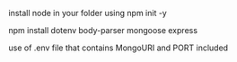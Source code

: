 install node in your folder using npm init -y

npm install dotenv body-parser mongoose express

use of .env file that contains MongoURI and PORT included

